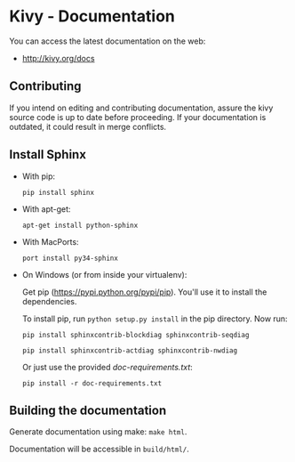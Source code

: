 Kivy - Documentation
====================

You can access the latest documentation on the web:

* http://kivy.org/docs

Contributing
------------

If you intend on editing and contributing documentation, assure the kivy source
code is up to date before proceeding. If your documentation is outdated, it
could result in merge conflicts.

Install Sphinx
--------------

- With pip:
  
  ``pip install sphinx``

- With apt-get:
    
  ``apt-get install python-sphinx``

- With MacPorts:
  
  ``port install py34-sphinx``

- On Windows (or from inside your virtualenv):

  Get pip (https://pypi.python.org/pypi/pip). You'll use it to install the dependencies.

  To install pip, run ``python setup.py install`` in the pip directory. Now run:
    
  ``pip install sphinxcontrib-blockdiag sphinxcontrib-seqdiag``
  
  ``pip install sphinxcontrib-actdiag sphinxcontrib-nwdiag``
    
  Or just use the provided *doc-requirements.txt*:
    
  ``pip install -r doc-requirements.txt``
  
Building the documentation
--------------------------

Generate documentation using make: ``make html``.

Documentation will be accessible in ``build/html/``.
